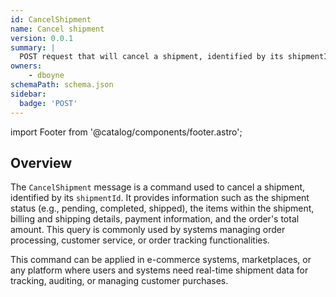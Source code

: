 ```yaml
---
id: CancelShipment
name: Cancel shipment
version: 0.0.1
summary: |
  POST request that will cancel a shipment, identified by its shipmentId.
owners:
    - dboyne
schemaPath: schema.json
sidebar:
  badge: 'POST'
---
```


import Footer from '@catalog/components/footer.astro';

## Overview

The `CancelShipment` message is a command used to cancel a shipment, identified by its `shipmentId`. It provides information such as the shipment status (e.g., pending, completed, shipped), the items within the shipment, billing and shipping details, payment information, and the order's total amount. This query is commonly used by systems managing order processing, customer service, or order tracking functionalities.

This command can be applied in e-commerce systems, marketplaces, or any platform where users and systems need real-time shipment data for tracking, auditing, or managing customer purchases.

<SchemaViewer file="schema.json" title="Schema" maxHeight="500" />

<NodeGraph />

